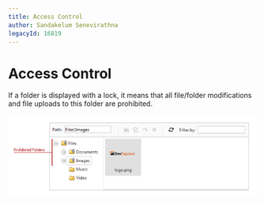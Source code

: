 ```yaml
---
title: Access Control
author: Sandakelum Senevirathna
legacyId: 16819
---
```

# Access Control
If a folder is displayed with a lock, it means that all file/folder modifications and file uploads to this folder are prohibited.

![EUD_FileManager_access](../../images/img22650.png)